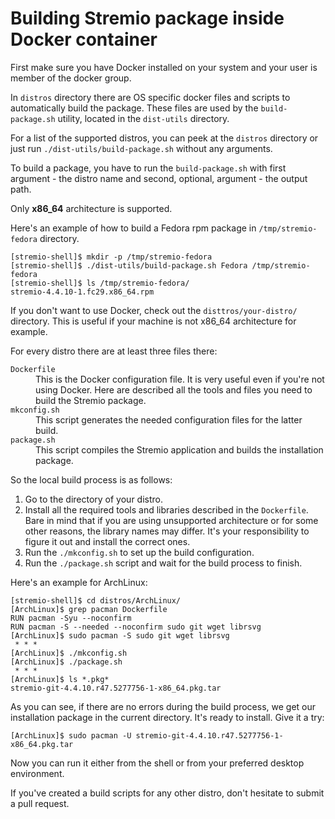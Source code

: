 # Building Stremio package inside Docker container

First make sure you have Docker installed on your system and your user is member of the docker group.

In `distros` directory there are OS specific docker files and scripts to automatically build the package. These files are used by the `build-package.sh` utility, located in the `dist-utils` directory.

For a list of the supported distros, you can peek at the `distros` directory or just run `./dist-utils/build-package.sh` without any arguments.

To build a package, you have to run the `build-package.sh` with first argument - the distro name and second, optional, argument - the output path.

Only **x86_64** architecture is supported.

Here's an example of how to build a Fedora rpm package in `/tmp/stremio-fedora` directory.

```
[stremio-shell]$ mkdir -p /tmp/stremio-fedora
[stremio-shell]$ ./dist-utils/build-package.sh Fedora /tmp/stremio-fedora
[stremio-shell]$ ls /tmp/stremio-fedora/
stremio-4.4.10-1.fc29.x86_64.rpm
```

If you don't want to use Docker, check out the `disttros/your-distro/` directory. This is useful if your machine is not x86_64 architecture for example.

For every distro there are at least three files there:

<dl>
 <dt><code>Dockerfile</code></dt>
 <dd>This is the Docker configuration file. It is very useful even if you're not using Docker. Here are described all the tools and files you need to build the Stremio package.</dd>
 <dt><code>mkconfig.sh</code></dt>
 <dd>This script generates the needed configuration files for the latter build.</dd>
 <dt><code>package.sh</code></dt>
 <dd>This script compiles the Stremio application and builds the installation package.</dd>
 </dl>

So the local build process is as follows:
1. Go to the directory of your distro.
2. Install all the required tools and libraries described in the `Dockerfile`. Bare in mind that if you are using unsupported architecture or for some other reasons, the library names may differ. It's your responsibility to figure it out and install the correct ones.
3. Run the `./mkconfig.sh` to set up the build configuration.
4. Run the `./package.sh` script and wait for the build process to finish.

Here's an example for ArchLinux:

```
[stremio-shell]$ cd distros/ArchLinux/
[ArchLinux]$ grep pacman Dockerfile 
RUN pacman -Syu --noconfirm
RUN pacman -S --needed --noconfirm sudo git wget librsvg
[ArchLinux]$ sudo pacman -S sudo git wget librsvg
 * * *
[ArchLinux]$ ./mkconfig.sh
[ArchLinux]$ ./package.sh
 * * *
[ArchLinux]$ ls *.pkg*
stremio-git-4.4.10.r47.5277756-1-x86_64.pkg.tar
```

As you can see, if there are no errors during the build process, we get our installation package in the current directory. It's ready to install. Give it a try:

```
[ArchLinux]$ sudo pacman -U stremio-git-4.4.10.r47.5277756-1-x86_64.pkg.tar
```

Now you can run it either from the shell or from your preferred desktop environment.

If you've created a build scripts for any other distro, don't hesitate to submit a pull request. 